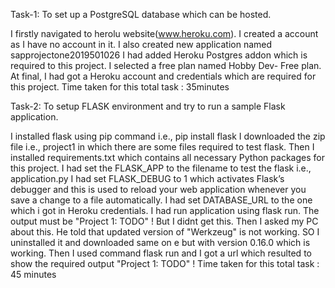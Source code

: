 Task-1: To set up a PostgreSQL database which can be hosted.

I firstly navigated to herolu website(www.heroku.com).
I created a account as I have no account in it.
I also created new application named sapprojectone2019501026
I had added Heroku Postgres addon which is required to this project.
I selected a free plan named Hobby Dev- Free plan.
At final, I had got a Heroku account and credentials which are required for this project.
Time taken for this total task : 35minutes 

Task-2: To setup FLASK environment and try to run a sample Flask application.

I installed flask using pip command i.e., pip install flask
I downloaded the zip file i.e., project1 in which there are some files required to test flask.
Then I installed requirements.txt which contains all necessary Python packages for this project.
I had set the FLASK_APP to the filename to test the flask i.e., application.py
I had set FLASK_DEBUG to 1 which activates Flask’s debugger and this is used to reload your web application whenever you save a change to a file automatically.
I had set DATABASE_URL to the one which i got in Heroku credentials.
I had run application using flask run.
The output must be "Project 1: TODO" !
But I didnt get this. Then I asked my PC about this.
He told that updated version of "Werkzeug" is not working. SO I uninstalled it and downloaded same on e but with version 0.16.0 which is working.
Then I used command flask run and I got a url which resulted to show the required output "Project 1: TODO" !
Time taken for this total task : 45 minutes